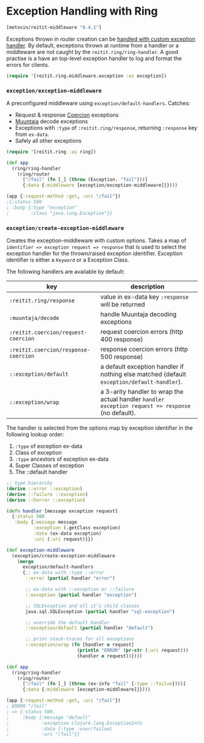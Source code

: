 # Exception Handling with Ring

```clj
[metosin/reitit-middleware "0.4.1"]
```

Exceptions thrown in router creation can be [handled with custom exception handler](../basics/error_messages.md). By default, exceptions thrown at runtime from a handler or a middleware are not caught by the `reitit.ring/ring-handler`. A good practise is a have an top-level exception handler to log and format the errors for clients.

```clj
(require '[reitit.ring.middleware.exception :as exception])
```

### `exception/exception-middleware`

A preconfigured middleware using `exception/default-handlers`. Catches:

* Request & response [Coercion](coercion.md) exceptions
* [Muuntaja](https://github.com/metosin/muuntaja) decode exceptions
* Exceptions with `:type` of `:reitit.ring/response`, returning `:response` key from `ex-data`.
* Safely all other exceptions

```clj
(require '[reitit.ring :as ring])

(def app
  (ring/ring-handler
    (ring/router
      ["/fail" (fn [_] (throw (Exception. "fail")))]
      {:data {:middleware [exception/exception-middleware]}})))

(app {:request-method :get, :uri "/fail"})
;{:status 500
; :body {:type "exception"
;        :class "java.lang.Exception"}}
```

### `exception/create-exception-middleware`

Creates the exception-middleware with custom options. Takes a map of `identifier => exception request => response` that is used to select the exception handler for the thrown/raised exception identifier. Exception identifier is either a `Keyword` or a Exception Class.

The following handlers are available by default:

| key                                  | description
|--------------------------------------|-------------
| `:reitit.ring/response`              | value in ex-data key `:response` will be returned
| `:muuntaja/decode`                   | handle Muuntaja decoding exceptions
| `:reitit.coercion/request-coercion`  | request coercion errors (http 400 response)
| `:reitit.coercion/response-coercion` | response coercion errors (http 500 response)
| `::exception/default`                | a default exception handler if nothing else matched (default `exception/default-handler`).
| `::exception/wrap`                   | a 3-arity handler to wrap the actual handler `handler exception request => response` (no default).

The handler is selected from the options map by exception identifier in the following lookup order:

1) `:type` of exception ex-data
2) Class of exception
3) `:type` ancestors of exception ex-data
4) Super Classes of exception
5) The ::default handler

```clj
;; type hierarchy
(derive ::error ::exception)
(derive ::failure ::exception)
(derive ::horror ::exception)

(defn handler [message exception request]
  {:status 500
   :body {:message message
          :exception (.getClass exception)
          :data (ex-data exception)
          :uri (:uri request)}})

(def exception-middleware
  (exception/create-exception-middleware
    (merge
      exception/default-handlers
      {;; ex-data with :type ::error
       ::error (partial handler "error")

       ;; ex-data with ::exception or ::failure
       ::exception (partial handler "exception")

       ;; SQLException and all it's child classes
       java.sql.SQLException (partial handler "sql-exception")

       ;; override the default handler
       ::exception/default (partial handler "default")

       ;; print stack-traces for all exceptions
       ::exception/wrap (fn [handler e request]
                          (println "ERROR" (pr-str (:uri request)))
                          (handler e request))})))

(def app
  (ring/ring-handler
    (ring/router
      ["/fail" (fn [_] (throw (ex-info "fail" {:type ::failue})))]
      {:data {:middleware [exception-middleware]}})))

(app {:request-method :get, :uri "/fail"})
; ERROR "/fail"
; => {:status 500,
;     :body {:message "default"
;            :exception clojure.lang.ExceptionInfo
;            :data {:type :user/failue}
;            :uri "/fail"}}
```
